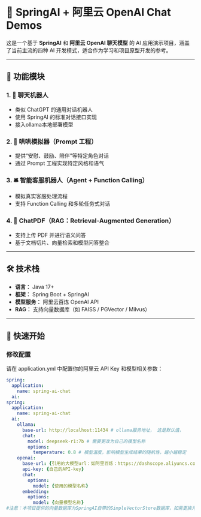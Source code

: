 # 🤖 SpringAI + 阿里云 OpenAI Chat Demos

这是一个基于 **SpringAI** 和 **阿里云 OpenAI 聊天模型** 的 AI 应用演示项目，涵盖了当前主流的四种 AI 开发模式，适合作为学习和项目原型开发的参考。

---

## 🧩 功能模块

### 1. 💬 聊天机器人
- 类似 ChatGPT 的通用对话机器人
- 使用 SpringAI 的标准对话接口实现
- 接入ollama本地部署模型

### 2. 🧸 哄哄模拟器（Prompt 工程）
- 提供“安慰、鼓励、陪伴”等特定角色对话
- 通过 Prompt 工程实现特定风格和语气

### 3. 🛎️ 智能客服机器人（Agent + Function Calling）
- 模拟真实客服处理流程
- 支持 Function Calling 和多轮任务式对话

### 4. 📄 ChatPDF（RAG：Retrieval-Augmented Generation）
- 支持上传 PDF 并进行语义问答
- 基于文档切片、向量检索和模型问答整合

---

## 🛠 技术栈

- **语言：** Java 17+
- **框架：** Spring Boot + SpringAI
- **模型服务：** 阿里云百炼 OpenAI API
- **RAG：** 支持向量数据库（如 FAISS / PGVector / Milvus）

---

## 🚀 快速开始
### 修改配置
请在 application.yml 中配置你的阿里云 API Key 和模型相关参数：
```yml
spring:
  application:
    name: spring-ai-chat
  ai:
spring:
  application:
    name: spring-ai-chat
  ai:
    ollama:
      base-url: http://localhost:11434 # ollama服务地址， 这是默认值，
      chat:
        model: deepseek-r1:7b # 需要更改为自己的模型名称
        options:
          temperature: 0.8 # 模型温度，影响模型生成结果的随机性，越小越稳定
    openai:
      base-url: {引用的大模型url：如阿里百炼：https://dashscope.aliyuncs.com/compatible-mode}
      api-key: {自己的API-key}
      chat:
        options:
          model: {使用的模型名称}
      embedding:
        options:
          model: {向量模型名称}
#注意：本项目提供的向量数据库为SpringAI自带的SimpleVectorStore数据库，如需更换为其他数据库，须自行配置
